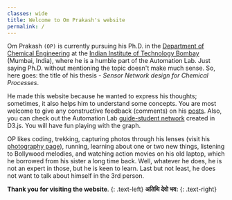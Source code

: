 ```yaml
---
classes: wide
title: Welcome to Om Prakash's website
permalink: /
---
```


Om Prakash `(OP)` is currently pursuing his Ph.D. in the [Department of Chemical Engineering](https://www.che.iitb.ac.in/) at the [Indian Institute of Technology Bombay](http://www.iitb.ac.in/) (Mumbai, India), where he is a humble part of the Automation Lab.
Just saying Ph.D. without mentioning the topic doesn't make much sense. So, here goes: the title of his thesis - *Sensor Network design for Chemical Processes*.

He made this website because he wanted to express his thoughts; sometimes, it also helps him to understand some concepts. You are most welcome to give any constructive feedback (comments) on his [posts](/blog/). Also, you can check out the Automation Lab [guide-student network](/automationlab-network/) created in D3.js. You will have fun playing with the graph.

OP likes coding, trekking, capturing photos through his lenses (visit his [photography page](/photography/)), running, learning about one or two new things, listening to Bollywood melodies, and watching action movies on his old laptop, which he borrowed from his sister a long time back. Well, whatever he does, he is not an expert in those, but he is keen to learn. Last but not least, he does not want to talk about himself in the 3rd person. <i class="far fa-grin-beam"></i>

**Thank you for visiting the website**.
{: .text-left}
**अतिथि देवो भव:**
{: .text-right}
